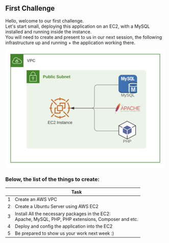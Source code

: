 ## First Challenge

Hello, welcome to our first challenge.\
Let's start small, deploying this application on an EC2, with a MySQL installed and running inside the instance.\
You will need to create and present to us in our next session, the following infrastructure up and running + the application working there.

<img src="./assets/first_challenge.png" alt="first" width="500"/>



### Below, the list of the things to create:

|  | Task |
|------|-------------|
|1|Create an AWS VPC|
|2|Create a Ubuntu Server using AWS EC2|
|3|Install All the necessary packages in the EC2: <br> Apache, MySQL, PHP, PHP extensions, Composer and etc.|
|4|Deploy and config the application into the EC2|
|5|Be prepared to show us your work next week :)|
